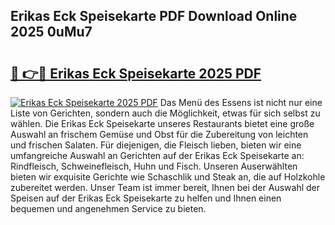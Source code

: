 ## Erikas Eck Speisekarte PDF Download Online 2025 0uMu7

# <h2><a href="http://gca4dya.nevu.top/?p=Erikas+Eck+Speisekarte">🔗 👉🔴 Erikas Eck Speisekarte 2025 PDF</a></h2>

[![Erikas Eck Speisekarte 2025 PDF](https://i.imgur.com/dBaPXMq.png)](http://gca4dya.nevu.top/?p=Erikas+Eck+Speisekarte)
Das Menü des Essens ist nicht nur eine Liste von Gerichten, sondern auch die Möglichkeit, etwas für sich selbst zu wählen. Die Erikas Eck Speisekarte unseres Restaurants bietet eine große Auswahl an frischem Gemüse und Obst für die Zubereitung von leichten und frischen Salaten. Für diejenigen, die Fleisch lieben, bieten wir eine umfangreiche Auswahl an Gerichten auf der Erikas Eck Speisekarte an: Rindfleisch, Schweinefleisch, Huhn und Fisch. Unseren Auserwählten bieten wir exquisite Gerichte wie Schaschlik und Steak an, die auf Holzkohle zubereitet werden. Unser Team ist immer bereit, Ihnen bei der Auswahl der Speisen auf der Erikas Eck Speisekarte zu helfen und Ihnen einen bequemen und angenehmen Service zu bieten.
